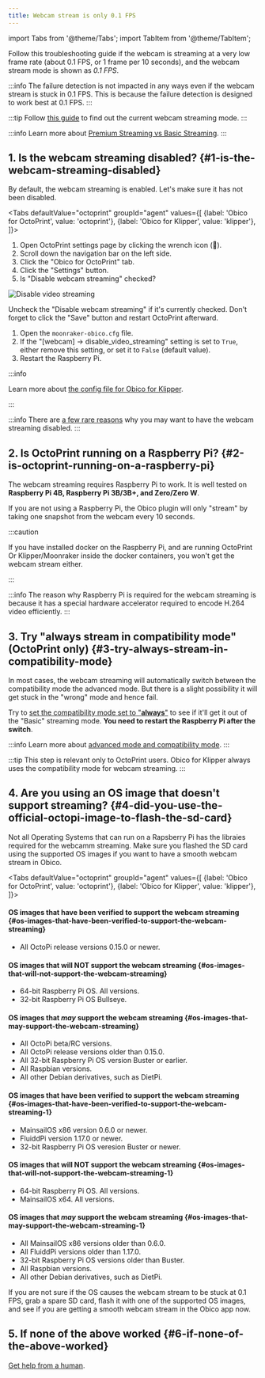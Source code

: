```yaml
---
title: Webcam stream is only 0.1 FPS
---
```


import Tabs from '@theme/Tabs';
import TabItem from '@theme/TabItem';

Follow this troubleshooting guide if the webcam is streaming at a very low frame rate (about 0.1 FPS, or 1 frame per 10 seconds), and the webcam stream mode is shown as *0.1 FPS*.

:::info
The failure detection is not impacted in any ways even if the webcam stream is stuck in 0.1 FPS. This is because the failure detection is designed to work best at 0.1 FPS.
:::

:::tip
Follow [this guide](/docs/user-guides/check-webcam-streaming-mode/) to find out the current webcam streaming mode.
:::

:::info
Learn more about [Premium Streaming vs Basic Streaming](/docs/user-guides/webcam-streaming-for-human-eyes).
:::


## 1. Is the webcam streaming disabled? {#1-is-the-webcam-streaming-disabled}

By default, the webcam streaming is enabled. Let's make sure it has not been disabled.

<Tabs
  defaultValue="octoprint"
  groupId="agent"
  values={[
    {label: 'Obico for OctoPrint', value: 'octoprint'},
    {label: 'Obico for Klipper', value: 'klipper'},
  ]}>
  <TabItem value="octoprint">

1. Open OctoPrint settings page by clicking the wrench icon (**🔧**).
1. Scroll down the navigation bar on the left side.
1. Click the "Obico for OctoPrint" tab.
1. Click the "Settings" button.
1. Is "Disable webcam streaming" checked?

![Disable video streaming](/img/user-guides/settings-disable-25-fps-streaming.png)

Uncheck the "Disable webcam streaming" if it's currently checked. Don't forget to click the "Save" button and restart OctoPrint afterward.

  </TabItem>
  <TabItem value="klipper">

1. Open the `moonraker-obico.cfg` file.
2. If the "[webcam] -> disable_video_streaming" setting is set to `True`, either remove this setting, or set it to `False` (default value).
3. Restart the Raspberry Pi.

:::info

Learn more about [the config file for Obico for Klipper](moonraker-obico/config.md).

:::

  </TabItem>
</Tabs>

:::info
There are [a few rare reasons](/docs/user-guides/disable-25-fps-streaming) why you may want to have the webcam streaming disabled.
:::

## 2. Is OctoPrint running on a Raspberry Pi? {#2-is-octoprint-running-on-a-raspberry-pi}

The webcam streaming requires Raspberry Pi to work. It is well tested on **Raspberry Pi 4B, Raspberry Pi 3B/3B+, and Zero/Zero W**.

If you are not using a Raspberry Pi, the Obico plugin will only "stream" by taking one snapshot from the webcam every 10 seconds.

:::caution

If you have installed docker on the Raspberry Pi, and are running OctoPrint Or Klipper/Moonraker inside the docker containers, you won't get the webcam stream either.

:::

:::info
The reason why Raspberry Pi is required for the webcam streaming is because it has a special hardware accelerator required to encode H.264 video efficiently.
:::

## 3. Try "always stream in compatibility mode" (OctoPrint only) {#3-try-always-stream-in-compatibility-mode}

In most cases, the webcam streaming will automatically switch between the compatibility mode the advanced mode. But there is a slight possibility it will get stuck in the "wrong" mode and hence fail.

Try to [set the compatibility mode set to "**always**"](/docs/user-guides/streaming-compatibility-mode#how-to-change-the-compatibility-mode-setting) to see if it'll get it out of the "Basic" streaming mode. **You need to restart the Raspberry Pi after the switch**.

:::info
Learn more about [advanced mode and compatibility mode](/docs/user-guides/streaming-compatibility-mode).
:::

:::tip
This step is relevant only to OctoPrint users. Obico for Klipper always uses the compatibility mode for webcam streaming.
:::

## 4. Are you using an OS image that doesn't support streaming? {#4-did-you-use-the-official-octopi-image-to-flash-the-sd-card}

Not all Operating Systems that can run on a Rapsberry Pi has the libraies required for the webcamm streaming. Make sure you flashed the SD card using the supported OS images if you want to have a smooth webcam stream in Obico.

<Tabs
  defaultValue="octoprint"
  groupId="agent"
  values={[
    {label: 'Obico for OctoPrint', value: 'octoprint'},
    {label: 'Obico for Klipper', value: 'klipper'},
  ]}>
  <TabItem value="octoprint">

#### OS images that have been verified to support the webcam streaming {#os-images-that-have-been-verified-to-support-the-webcam-streaming}

- All OctoPi release versions 0.15.0 or newer.

#### OS images that will NOT support the webcam streaming {#os-images-that-will-not-support-the-webcam-streaming}

- 64-bit Raspberry Pi OS. All versions.
- 32-bit Raspberry Pi OS Bullseye.

#### OS images that *may* support the webcam streaming {#os-images-that-may-support-the-webcam-streaming}

- All OctoPi beta/RC versions.
- All OctoPi release versions older than 0.15.0.
- All 32-bit Raspberry Pi OS version Buster or earlier.
- All Raspbian versions.
- All other Debian derivatives, such as DietPi.

<p />

  </TabItem>
  <TabItem value="klipper">

#### OS images that have been verified to support the webcam streaming {#os-images-that-have-been-verified-to-support-the-webcam-streaming-1}

- MainsailOS x86 version 0.6.0 or newer.
- FluiddPi version 1.17.0 or newer.
- 32-bit Raspberry Pi OS veresion Buster or newer.

#### OS images that will NOT support the webcam streaming {#os-images-that-will-not-support-the-webcam-streaming-1}

- 64-bit Raspberry Pi OS. All versions.
- MainsailOS x64.  All versions.

#### OS images that *may* support the webcam streaming {#os-images-that-may-support-the-webcam-streaming-1}

- All MainsailOS x86 versions older than 0.6.0.
- All FluiddPi versions older than 1.17.0.
- 32-bit Raspberry Pi OS versions older than Buster.
- All Raspbian versions.
- All other Debian derivatives, such as DietPi.

<p />
  </TabItem>
</Tabs>


If you are not sure if the OS causes the webcam stream to be stuck at 0.1 FPS, grab a spare SD card, flash it with one of the supported OS images, and see if you are getting a smooth webcam stream in the Obico app now.

## 5. If none of the above worked {#6-if-none-of-the-above-worked}

[Get help from a human](/docs/user-guides/contact-us-for-support).

